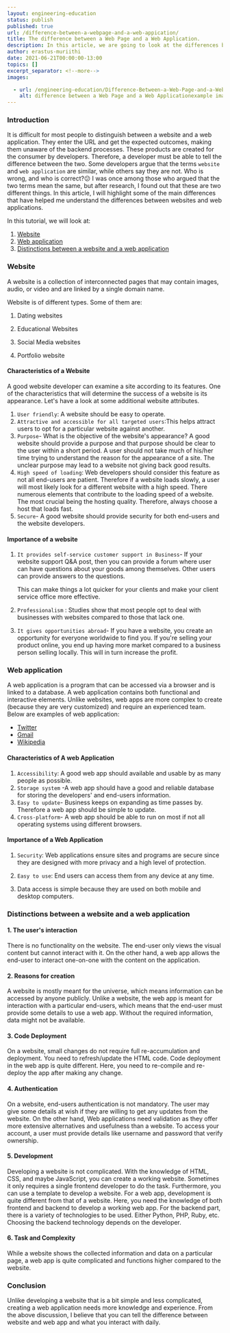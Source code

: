 ```yaml
---
layout: engineering-education
status: publish
published: true
url: /difference-between-a-webpage-and-a-web-appication/
title: The difference between a Web Page and a Web Application.
description: In this article, we are going to look at the differences between Web page and a Website in backend development. It is difficult for a user to distinguish between a website and a web application. They enter the URL and get the expected outcomes.Getting the results of what they are searching for is what matters to the end-user. How they get the results is not their business.
author: erastus-muriithi
date: 2021-06-21T00:00:00-13:00
topics: []
excerpt_separator: <!--more-->
images:

  - url: /engineering-education/Difference-Between-a-Web-Page-and-a-Web-Appication/hero.png
    alt: difference between a Web Page and a Web Applicationexample image
---
```


### Introduction
It is difficult for most people to distinguish between a website and a web application. They enter the URL and get the expected outcomes, making them unaware of the backend processes.
These products are created for the consumer by developers. Therefore, a developer must be able to tell the difference between the two. 
Some developers argue that the terms `website` and `web application` are similar, while others say they are not. Who is wrong, and who is correct?😕
I was once among those who argued that the two terms mean the same, but after research, I found out that these are two different things. 
In this article, I will highlight some of the main differences that have helped me understand the differences between websites and web applications.

In this tutorial, we will look at:
1. [Website](#website)
2. [Web application](#web-application)
3. [Distinctions between a website and a web application](#distinctions-between-a-website-and-a-web-application)

### Website

A website is a collection of interconnected pages that may contain images, audio, or video and are linked by a single domain name.

Website is of different types. Some of them are:

1. Dating websites

2. Educational Websites

3. Social Media websites

4. Portfolio website

#### Characteristics of a Website
A good website developer can examine a site according to its features. One of the characteristics that will determine the success of a website is its appearance. Let's have a look at some additional website attributes.
1. `User friendly`: A website should be easy to operate.
2. `Attractive and accessible for all targeted users`:This helps attract users to opt for a particular website against another. 
3. ``Purpose``- What is the objective of the website's appearance? A good website should provide a purpose and that purpose should be clear to the user within a short period. A user should not take much of his/her time trying to understand the reason for the appearance of a site.
   The unclear purpose may lead to a website not giving back good results.
4. `High speed of loading`: Web developers should consider this feature as not all end-users are patient. Therefore if a website loads slowly, a user will most likely look for a different website with a high speed. There numerous elements that contribute to the loading speed of a website. The most crucial being the hosting quality. Therefore, always choose a host that loads fast.
5. `Secure`- A good website should provide security for both end-users and the website developers.

#### Importance of a website

1. ``It provides self-service customer support in Business``- If your website support Q&A post, then you can provide a forum where user can have questions about your goods among themselves. Other users can provide answers to the questions.

   This can make things a lot quicker for your clients and make your client service office more effective.

2. `Professionalism` : Studies show that most people opt to deal with businesses with websites compared to those that lack one. 

3. ``It gives opportunities abroad``- If you have a website, you create an opportunity for everyone worldwide to find you. If you're selling your product online, you end up having more market compared to a business person selling locally. This will in turn increase the profit. 

### Web application
A web application is a program that can be accessed via a browser and is linked to a database. A web application contains both functional and interactive elements.
Unlike websites, web apps are more complex to create (because they are very customized) and require an experienced team.
Below are examples of web application:
- [Twitter](https://twitter.com/?lang=en)
- [Gmail](https://mail.google.com/)
- [Wikipedia](https://www.wikipedia.org/)

#### Characteristics of A web Application
1. `Accessibility`: A good web app should available and usable by as many people as possible.
2. `Storage system` -A web app should have a good and reliable database for storing the developers' and end-users information.
3. ``Easy to update``- Business keeps on expanding as time passes by. Therefore a web app should be simple to update.
4. `Cross-platform`- A web app should be able to run on most if not all operating systems using different browsers.

#### Importance of a Web Application

1. `Security`: Web applications ensure sites and programs are secure since they are designed with more privacy and a high level of protection.
 2. `Easy to use`: End users can access them from any device at any time. 

3.  Data access is simple because they are used on both mobile and desktop computers. 

### Distinctions between a website and a web application

#### 1. The user's interaction
There is no functionality on the website. The end-user only views the visual content but cannot interact with it.
On the other hand, a web app allows the end-user to interact one-on-one with the content on the application.
#### 2. Reasons for creation
A website is mostly meant for the universe, which means information can be accessed by anyone publicly.
Unlike a website, the web app is meant for interaction with a particular end-users, which means that the end-user must provide some details to use a web app. Without the required information, data might not be available.
#### 3. Code Deployment
On a website, small changes do not require full re-accumulation and deployment. You need to refresh/update the HTML code.
Code deployment in the web app is quite different. Here, you need to re-compile and re-deploy the app after making any change.
#### 4. Authentication
On a website, end-users authentication is not mandatory. The user may give some details at wish if they are willing to get any updates from the website.
On the other hand, Web applications need validation as they offer more extensive alternatives and usefulness than a website. To access your account, a user must provide details like username and password that verify ownership.
#### 5. Development
Developing a website is not complicated. With the knowledge of HTML, CSS, and maybe JavaScript, you can create a working website. Sometimes it only requires a single frontend developer to do the task.
Furthermore, you can use a template to develop a website. 
For a web app, development is quite different from that of a website. Here, you need the knowledge of both frontend and backend to develop a working web app. For the backend part, there is a variety of technologies to be used. Either Python, PHP, Ruby, etc. Choosing the backend technology depends on the developer. 
#### 6. Task and Complexity

While a website shows the collected information and data on a particular page, a web app is quite complicated and functions higher compared to the website.

### Conclusion
Unlike developing a website that is a bit simple and less complicated, creating a web application needs more knowledge and experience.
From the above discussion, I believe that you can tell the difference between website and web app and what you interact with daily.
